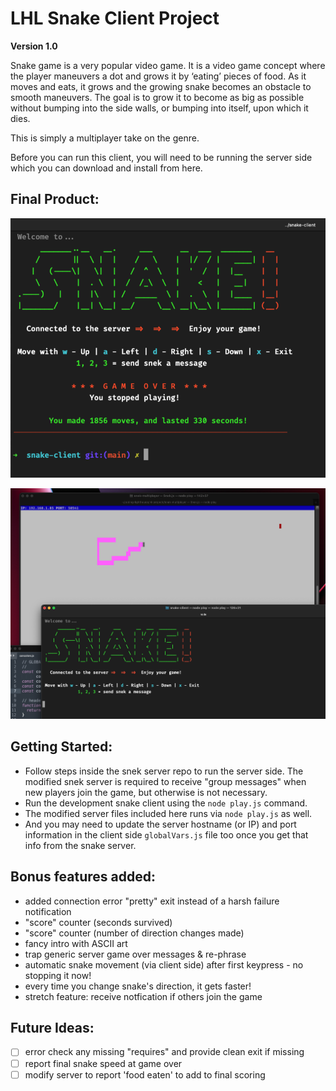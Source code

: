 # LHL Snake Client Project
**Version 1.0**

Snake game is a very popular video game. It is a video game concept where the player maneuvers a dot and grows it by ‘eating’ pieces of food. As it moves and eats, it grows and the growing snake becomes an obstacle to smooth maneuvers. The goal is to grow it to become as big as possible without bumping into the side walls, or bumping into itself, upon which it dies.

This is simply a multiplayer take on the genre.

Before you can run this client, you will need to be running the server side which you can download and install from here. 

## Final Product:

![Snake Client - main interface](./images-snakemain.png)

![Snake at play](./images-snakeplay.png)



## Getting Started:

- Follow steps inside the snek server repo to run the server side.  The modified snek server is required to receive "group messages" when new players join the game, but otherwise is not necessary.
- Run the development snake client using the `node play.js` command.
- The modified server files included here runs via `node play.js` as well.
- And you may need to update the server hostname (or IP) and port information in the client side `globalVars.js` file too once you get that info from the snake server.


## Bonus features added:
- added connection error "pretty" exit instead of a harsh failure notification
- "score" counter (seconds survived)
- "score" counter (number of direction changes made)
- fancy intro with ASCII art
- trap generic server game over messages & re-phrase
- automatic snake movement (via client side) after first keypress - no stopping it now!
- every time you change snake's direction, it gets faster!
- stretch feature: receive notfication if others join the game

## Future Ideas:
- [ ] error check any missing "requires" and provide clean exit if missing
- [ ] report final snake speed at game over
- [ ] modify server to report 'food eaten' to add to final scoring